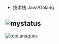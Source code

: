 - 技术栈 Java/Golang

![mystatus](https://github-readme-stats.vercel.app/api?username=xxsdmxd&show_icons=true&theme=vue-dark&count_private=true)
- 
![topLanagues](https://camo.githubusercontent.com/6786a3cf8b2b2ff22acef4da23a7afc960a8c4f25be3b543ca3fb4beafb5838a/68747470733a2f2f6769746875622d726561646d652d73746174732e76657263656c2e6170702f6170692f746f702d6c616e67732f3f757365726e616d653d367969266c61796f75743d636f6d706163742673686f775f69636f6e733d74727565267468656d653d7675652d6461726b)
